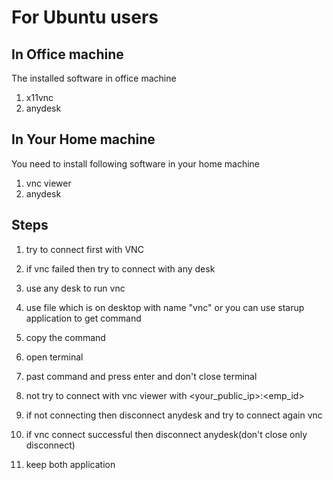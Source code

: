 # For Ubuntu users

## In Office machine

The installed software in office machine
1. x11vnc
2. anydesk

## In Your Home machine

You need to install following software in your home machine
1. vnc viewer
2. anydesk

## Steps

1. try to connect first with VNC

2. if vnc failed then try to connect with any desk

3. use any desk to run vnc

4. use file which is on desktop with name "vnc" or you can use starup application to get command

5. copy the command 

6. open terminal

7. past command and press enter and don't close terminal

8. not try to connect with vnc viewer with <your_public_ip>:<emp_id> 

9. if not connecting then disconnect anydesk and try to connect again vnc

10. if vnc connect successful then disconnect anydesk(don't close only disconnect)

11. keep both application
